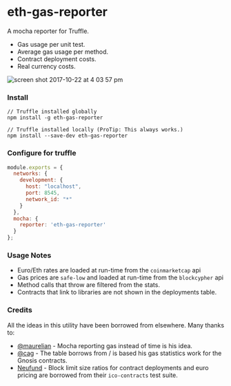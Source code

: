 # eth-gas-reporter

A mocha reporter for Truffle.
+ Gas usage per unit test. 
+ Average gas usage per method. 
+ Contract deployment costs.
+ Real currency costs.

![screen shot 2017-10-22 at 4 03 57 pm](https://user-images.githubusercontent.com/7332026/31867351-c45a5a80-b742-11e7-98dd-49051684e5fd.png)


### Install
```
// Truffle installed globally
npm install -g eth-gas-reporter

// Truffle installed locally (ProTip: This always works.)
npm install --save-dev eth-gas-reporter
```

### Configure for truffle
```javascript
module.exports = {
  networks: {
    development: {
      host: "localhost",
      port: 8545,
      network_id: "*" 
    }
  },
  mocha: {
    reporter: 'eth-gas-reporter'
  }
};
```

### Usage Notes
+ Euro/Eth rates are loaded at run-time from the `coinmarketcap` api
+ Gas prices are `safe-low` and loaded at run-time from the `blockcypher` api
+ Method calls that throw are filtered from the stats.
+ Contracts that link to libraries are not shown in the deployments table.

### Credits
All the ideas in this utility have been borrowed from elsewhere. Many thanks to:
+ [@maurelian](https://github.com/maurelian) - Mocha reporting gas instead of time is his idea.
+ [@cag](https://github.com/cag) - The table borrows from / is based his gas statistics work for the Gnosis contracts. 
+ [Neufund](https://github.com/Neufund/ico-contracts) - Block limit size ratios for contract deployments and euro pricing are borrowed from their `ico-contracts` test suite.
